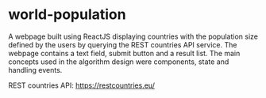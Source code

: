 # world-population
A webpage built using ReactJS displaying countries with the population size defined by the users by querying the REST countries API service. 
The webpage contains a text field, submit button and a result list. The main concepts used in the algorithm design were components, state and handling events. 

REST countries API: https://restcountries.eu/
